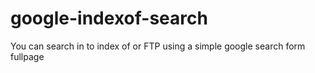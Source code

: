 google-indexof-search
=====================

You can search in to index of or FTP using a simple google search form fullpage
